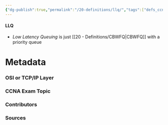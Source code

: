 ```yaml
---
{"dg-publish":true,"permalink":"/20-definitions/llq/","tags":["defs_ccna"]}
---
```


#### LLQ
- *Low Latency Queuing* is just [[20 - Definitions/CBWFQ\|CBWFQ]] with a priority queue


# Metadata
### OSI or TCP/IP Layer

### CCNA Exam Topic

### Contributors

### Sources
